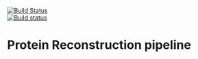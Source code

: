 [![Build Status](https://travis-ci.org/Nico-Curti/ProteinPipe.svg?branch=master)](https://travis-ci.org/Nico-Curti/ProteinPipe)   
[![Build status](https://ci.appveyor.com/api/projects/status/5l8iqw3tdvaba9to?svg=true)](https://ci.appveyor.com/project/Nico-Curti/proteinpipe)

# Protein Reconstruction pipeline
